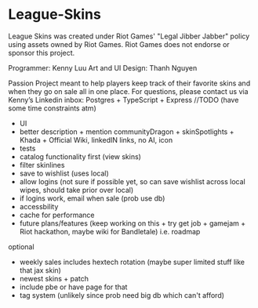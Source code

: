 # League-Skins
League Skins was created under Riot Games' "Legal Jibber Jabber" policy using assets owned by Riot Games.  Riot Games does not endorse or sponsor this project.

Programmer: Kenny Luu
Art and UI Design: Thanh Nguyen

Passion Project meant to help players keep track of their favorite skins and when they go on sale all in one place. For questions, please contact us via Kenny’s Linkedin inbox:
Postgres + TypeScript + Express
//TODO (have some time constraints atm)
- UI
- better description +  mention communityDragon + skinSpotlights + Khada + Official Wiki, linkedIN links, no AI, icon
- tests
- catalog functionality first (view skins)
- filter skinlines
- save to wishlist (uses local)
- allow logins (not sure if possible yet, so can save wishlist across local wipes, should take prior over local)
- if logins work, email when sale (prob use db)
- accessbility
- cache for performance
- future plans/features (keep working on this + try get job + gamejam + Riot hackathon, maybe wiki for Bandletale) i.e. roadmap

optional
- weekly sales includes hextech rotation (maybe super limited stuff like that jax skin)
- newest skins + patch
- include pbe or have page for that
- tag system (unlikely since prob need big db which can't afford)   
